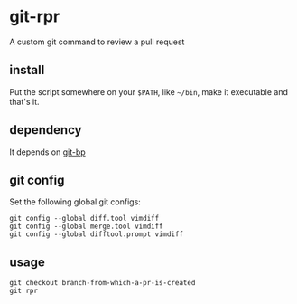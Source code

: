 # git-rpr

A custom git command to review a pull request

## install

Put the script somewhere on your `$PATH`, like `~/bin`, make it executable and that's it.

## dependency

It depends on [git-bp](https://github.com/robertbasic/git-branching-point)

## git config

Set the following global git configs:

```
git config --global diff.tool vimdiff
git config --global merge.tool vimdiff
git config --global difftool.prompt vimdiff
```

## usage

```
git checkout branch-from-which-a-pr-is-created
git rpr
```
